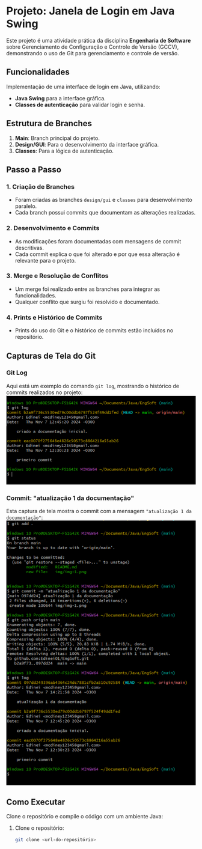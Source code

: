 # Projeto: Janela de Login em Java Swing

Este projeto é uma atividade prática da disciplina **Engenharia de Software** sobre Gerenciamento de Configuração e Controle de Versão (GCCV), demonstrando o uso de Git para gerenciamento e controle de versão.

## Funcionalidades

Implementação de uma interface de login em Java, utilizando:
- **Java Swing** para a interface gráfica.
- **Classes de autenticação** para validar login e senha.

## Estrutura de Branches

1. **Main**: Branch principal do projeto.
2. **Design/GUI**: Para o desenvolvimento da interface gráfica.
3. **Classes**: Para a lógica de autenticação.

## Passo a Passo

### 1. Criação de Branches
- Foram criadas as branches `design/gui` e `classes` para desenvolvimento paralelo.
- Cada branch possui commits que documentam as alterações realizadas.

### 2. Desenvolvimento e Commits
- As modificações foram documentadas com mensagens de commit descritivas.
- Cada commit explica o que foi alterado e por que essa alteração é relevante para o projeto.

### 3. Merge e Resolução de Conflitos
- Um merge foi realizado entre as branches para integrar as funcionalidades.
- Qualquer conflito que surgiu foi resolvido e documentado.

### 4. Prints e Histórico de Commits
- Prints do uso do Git e o histórico de commits estão incluídos no repositório.

## Capturas de Tela do Git

### Git Log
Aqui está um exemplo do comando `git log`, mostrando o histórico de commits realizados no projeto:
![Git Log](./img/img-1.png)

### Commit: "atualização 1 da documentação"
Esta captura de tela mostra o commit com a mensagem `"atualização 1 da documentação"`:
![Commit Atualização](./img/img-2.png)

## Como Executar
Clone o repositório e compile o código com um ambiente Java:

1. Clone o repositório:
   ```bash
   git clone <url-do-repositório>
